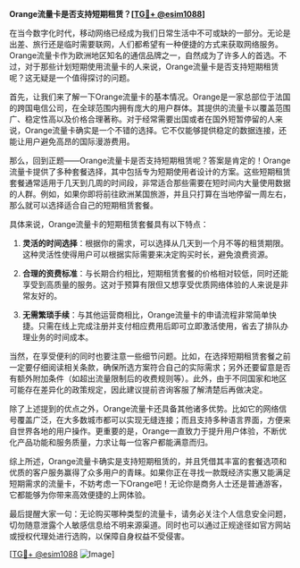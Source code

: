**Orange流量卡是否支持短期租赁？[[TG💪+ @esim1088](https://t.me/s/esim1088)]**

在当今数字化时代，移动网络已经成为我们日常生活中不可或缺的一部分。无论是出差、旅行还是临时需要联网，人们都希望有一种便捷的方式来获取网络服务。Orange流量卡作为欧洲地区知名的通信品牌之一，自然成为了许多人的首选。不过，对于那些计划短期使用流量卡的人来说，Orange流量卡是否支持短期租赁呢？这无疑是一个值得探讨的问题。

首先，让我们来了解一下Orange流量卡的基本情况。Orange是一家总部位于法国的跨国电信公司，在全球范围内拥有庞大的用户群体。其提供的流量卡以覆盖范围广、稳定性高以及价格合理著称。对于经常需要出国或者在国外短暂停留的人来说，Orange流量卡确实是一个不错的选择。它不仅能够提供稳定的数据连接，还能让用户避免高昂的国际漫游费用。

那么，回到正题——Orange流量卡是否支持短期租赁呢？答案是肯定的！Orange流量卡提供了多种套餐选择，其中包括专为短期使用者设计的方案。这些短期租赁套餐通常适用于几天到几周的时间段，非常适合那些需要在短时间内大量使用数据的人群。例如，如果你即将前往欧洲某国旅游，并且只打算在当地停留一周左右，那么就可以选择适合自己的短期租赁套餐。

具体来说，Orange流量卡的短期租赁套餐具有以下特点：

1. **灵活的时间选择**：根据你的需求，可以选择从几天到一个月不等的租赁期限。这种灵活性使得用户可以根据实际需要来决定购买时长，避免浪费资源。
   
2. **合理的资费标准**：与长期合约相比，短期租赁套餐的价格相对较低，同时还能享受到高质量的服务。这对于预算有限但又想享受优质网络体验的人来说是非常友好的。
   
3. **无需繁琐手续**：与其他运营商相比，Orange流量卡的申请流程非常简单快捷。只需在线上完成注册并支付相应费用后即可立即激活使用，省去了排队办理业务的时间成本。

当然，在享受便利的同时也要注意一些细节问题。比如，在选择短期租赁套餐之前一定要仔细阅读相关条款，确保所选方案符合自己的实际需求；另外还要留意是否有额外附加条件（如超出流量限制后的收费规则等）。此外，由于不同国家和地区可能存在差异化的政策规定，因此建议提前咨询客服了解清楚后再做决定。

除了上述提到的优点之外，Orange流量卡还具备其他诸多优势。比如它的网络信号覆盖广泛，在大多数城市都可以实现无缝连接；而且支持多种语言界面，方便来自世界各地的用户操作。更重要的是，Orange一直致力于提升用户体验，不断优化产品功能和服务质量，力求让每一位客户都能满意而归。

综上所述，Orange流量卡确实是支持短期租赁的，并且凭借其丰富的套餐选项和优质的客户服务赢得了众多用户的青睐。如果你正在寻找一款既经济实惠又能满足短期需求的流量卡，不妨考虑一下Orange吧！无论你是商务人士还是普通游客，它都能够为你带来高效便捷的上网体验。

最后提醒大家一句：无论购买哪种类型的流量卡，请务必关注个人信息安全问题，切勿随意泄露个人敏感信息给不明来源渠道。同时也可以通过正规途径如官方网站或授权代理处进行选购，以保障自身权益不受侵害。

[[TG💪+ @esim1088](https://t.me/s/esim1088) ![Image](https://i.postimg.cc/4NQfJmqS/Snipaste-2025-05-13-00-14-12.png)]